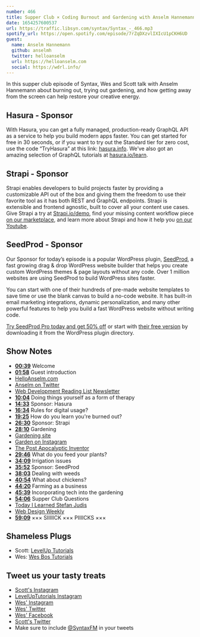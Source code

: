 ```yaml
---
number: 466
title: Supper Club × Coding Burnout and Gardening with Anselm Hannemann
date: 1654257600537
url: https://traffic.libsyn.com/syntax/Syntax_-_466.mp3
spotify_url: https://open.spotify.com/episode/7rZqDXzvlIXIcU1pCKH6UD
guest:
  name: Anselm Hannemann
  github: anselmh
  twitter: helloanselm
  url: https://helloanselm.com
  social: https://wdrl.info/
---
```


In this supper club episode of Syntax, Wes and Scott talk with Anselm Hannemann about burning out, trying out gardening, and how getting away from the screen can help restore your creative energy.

## Hasura - Sponsor

With Hasura, you can get a fully managed, production-ready GraphQL API as a service to help you build modern apps faster. You can get started for free in 30 seconds, or if you want to try out the Standard tier for zero cost, use the code “TryHasura” at this link: [hasura.info](https://hasura.info/freetrial). We’ve also got an amazing selection of GraphQL tutorials at [hasura.io/learn](https://hasura.io/learn).

## Strapi - Sponsor

Strapi enables developers to build projects faster by providing a customizable API out of the box and giving them the freedom to use their favorite tool as it has both REST and GraphQL endpoints. Strapi is extensible and frontend agnostic, built to cover all your content use cases. Give Strapi a try at [Strapi.io/demo](https://strapi.io/demo), find your missing content workflow piece [on our marketplace](https://market.strapi.io), and learn more about Strapi and how it help you [on our Youtube](https://www.youtube.com/c/Strapi).

## SeedProd - Sponsor

Our Sponsor for today’s episode is a popular WordPress plugin, [SeedProd](https://www.seedprod.com/), a fast growing drag & drop WordPress website builder that helps you create custom WordPress themes & page layouts without any code. Over 1 million websites are using SeedProd to build WordPress sites faster.

You can start with one of their hundreds of pre-made website templates to save time or use the blank canvas to build a no-code website. It has built-in email marketing integrations, dynamic personalization, and many other powerful features to help you build a fast WordPress website without writing code.

[Try SeedProd Pro today and get 50% off](https://www.seedprod.com/syntax/) or start with [their free version](https://wordpress.org/plugins/coming-soon/) by downloading it from the WordPress plugin directory.

## Show Notes

* **[00:39](#t=00:39)** Welcome
* **[01:58](#t=01:58)** Guest introduction
* [HelloAnselm.com](https://helloanselm.com)
* [Anselm on Twitter](https://twitter.com/helloanselm)
* [Web Development Reading List Newsletter](https://wdrl.info)
* **[10:04](#t=10:04)** Doing things yourself as a form of therapy
* **[14:33](#t=14:33)** Sponsor: Hasura
* **[16:34](#t=16:34)** Rules for digital usage?
* **[19:25](#t=19:25)** How do you learn you're burned out?
* **[26:30](#t=26:30)** Sponsor: Strapi
* **[28:10](#t=28:10)** Gardening
* [Gardening site](https://schaufelundgabel.de)
* [Garden on Instagram](https://www.instagram.com/schaufelgabel/)
* [The Post Apocalyptic Inventor](https://www.youtube.com/c/ThePostApocalypticInventor)
* **[29:46](#t=29:46)** What do you feed your plants?
* **[34:09](#t=34:09)** Irrigation issues
* **[35:52](#t=35:52)** Sponsor: SeedProd
* **[38:03](#t=38:03)** Dealing with weeds
* **[40:54](#t=40:54)** What about chickens?
* **[44:20](#t=44:20)** Farming as a business
* **[45:39](#t=45:39)** Incorporating tech into the gardening
* **[54:06](#t=54:06)** Supper Club Questions
* [Today I Learned Stefan Judis](https://www.stefanjudis.com/today-i-learned/)
* [Web Design Weekly](https://web-design-weekly.com)
* **[59:09](#t=59:09)** ××× SIIIIICK ××× PIIIICKS ×××

## Shameless Plugs

* Scott: [LevelUp Tutorials](https://leveluptutorials.com/tutorials/keystone-js/introduction)
* Wes: [Wes Bos Tutorials](https://wesbos.com/courses)

## Tweet us your tasty treats

* [Scott's Instagram](https://www.instagram.com/stolinski/)
* [LevelUpTutorials Instagram](https://www.instagram.com/LevelUpTutorials/)
* [Wes' Instagram](https://www.instagram.com/wesbos/)
* [Wes' Twitter](https://twitter.com/wesbos)
* [Wes' Facebook](https://www.facebook.com/wesbos.developer)
* [Scott's Twitter](https://twitter.com/stolinski)
* Make sure to include [@SyntaxFM](https://twitter.com/SyntaxFM) in your tweets
